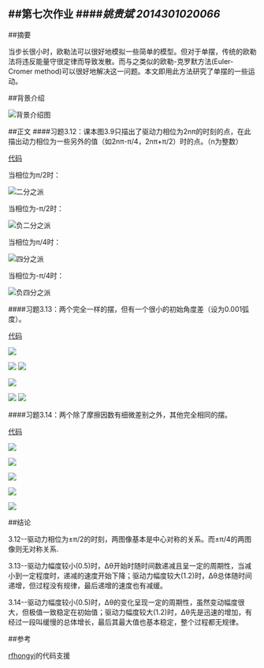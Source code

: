 ##第七次作业
####*姚贵斌 2014301020066*
------
##摘要

当步长很小时，欧勒法可以很好地模拟一些简单的模型。但对于单摆，传统的欧勒法将违反能量守很定律而导致发散。而与之类似的欧勒-克罗默方法(Euler-Cromer method)可以很好地解决这一问题。本文即用此方法研究了单摆的一些运动。

##背景介绍

![背景介绍图](https://github.com/Guibeen/compuational_physics_N2014301020066/blob/master/images/07/%E7%AC%AC%E4%B8%89%E7%AB%A0-%E8%83%8C%E6%99%AF.png)

##正文
####习题3.12：课本图3.9只描出了驱动力相位为2nπ的时刻的点，在此描出动力相位为一些另外的值（如2nπ-π/4，2nπ+π/2）时的点。（n为整数）

[代码](https://github.com/Guibeen/compuational_physics_N2014301020066/blob/master/codes/07/3.12.py)

当相位为π/2时：

![二分之派](https://github.com/Guibeen/compuational_physics_N2014301020066/blob/master/images/07/3.12-%E4%BA%8C%E5%88%86%E4%B9%8B%E6%B4%BE.png)

当相位为-π/2时：

![负二分之派](https://github.com/Guibeen/compuational_physics_N2014301020066/blob/master/images/07/3.12-%E8%B4%9F%E4%BA%8C%E5%88%86%E4%B9%8B%E6%B4%BE.png)

当相位为π/4时：

![四分之派](https://github.com/Guibeen/compuational_physics_N2014301020066/blob/master/images/07/3.12-%E5%9B%9B%E5%88%86%E4%B9%8B%E6%B4%BE.png)

当相位为-π/4时：

![负四分之派](https://github.com/Guibeen/compuational_physics_N2014301020066/blob/master/images/07/3.12-%E8%B4%9F%E5%9B%9B%E5%88%86%E4%B9%8B%E6%B4%BE.png)

####习题3.13：两个完全一样的摆，但有一个很小的初始角度差（设为0.001弧度）。

[代码](https://github.com/Guibeen/compuational_physics_N2014301020066/blob/master/codes/07/3.13.py)

![](https://github.com/Guibeen/compuational_physics_N2014301020066/blob/master/images/07/3-13-FD0.5.png)

![](https://github.com/Guibeen/compuational_physics_N2014301020066/blob/master/images/07/3-13-0.5-1.png)
![](https://github.com/Guibeen/compuational_physics_N2014301020066/blob/master/images/07/3-13-0.5-2.png)

![](https://github.com/Guibeen/compuational_physics_N2014301020066/blob/master/images/07/3-13-FD1.2.png)

![](https://github.com/Guibeen/compuational_physics_N2014301020066/blob/master/images/07/3-13-1.2-1.png)
![](https://github.com/Guibeen/compuational_physics_N2014301020066/blob/master/images/07/3-13-1.2-2.png)

####习题3.14：两个除了摩擦因数有细微差别之外，其他完全相同的摆。

[代码](https://github.com/Guibeen/compuational_physics_N2014301020066/blob/master/codes/07/3.14.py)

![](https://github.com/Guibeen/compuational_physics_N2014301020066/blob/master/images/07/3-13-FD0.5.png)

![](https://github.com/Guibeen/compuational_physics_N2014301020066/blob/master/images/07/3-14-FD0.5.png)

![](https://github.com/Guibeen/compuational_physics_N2014301020066/blob/master/images/07/3-13-FD1.2.png)

![](https://github.com/Guibeen/compuational_physics_N2014301020066/blob/master/images/07/3-14-FD1.2-1.png)

![](https://github.com/Guibeen/compuational_physics_N2014301020066/blob/master/images/07/3-14-FD1.2-2.png)

##结论

3.12--驱动力相位为±π/2的时刻，两图像基本是中心对称的关系。而±π/4的两图像则无对称关系.

3.13--驱动力幅度较小(0.5)时，Δθ开始时随时间数递减且呈一定的周期性，当减小到一定程度时，递减的速度开始下降；驱动力幅度较大(1.2)时，Δθ总体随时间递增，但过程没有规律，最后递增的速度也有减缓。

3.14--驱动力幅度较小(0.5)时，Δθ的变化呈现一定的周期性，虽然变动幅度很大，但极值一致稳定在初始值；驱动力幅度较大(1.2)时，Δθ先是迅速的增加，有经过一段叫缓慢的总体增长，最后其最大值也基本稳定，整个过程都无规律。

##参考

[rfhongyi](https://github.com/rfhongyi)的代码支援





